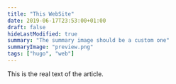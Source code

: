 ```yaml
---
title: "This WebSite"
date: 2019-06-17T23:53:00+01:00
draft: false
hideLastModified: true
summary: "The summary image should be a custom one"
summaryImage: "preview.png"
tags: ["hugo", "web"]
---
```


This is the real text of the article. 